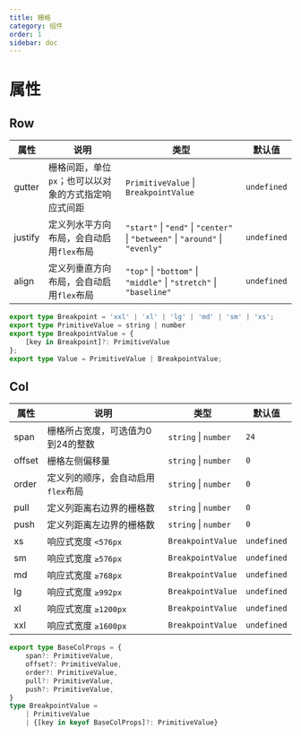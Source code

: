 ```yaml
---
title: 栅格
category: 组件
order: 1
sidebar: doc
---
```


# 属性

## Row

| 属性 | 说明 | 类型 | 默认值 |
| --- | --- | --- | --- |
| gutter | 栅格间距，单位`px`；也可以以对象的方式指定响应式间距 | `PrimitiveValue` &#124; `BreakpointValue` | `undefined` |
| justify | 定义列水平方向布局，会自动启用`flex`布局 | `"start"` &#124; `"end"` &#124; `"center"` &#124; `"between"` &#124; `"around"` &#124; `"evenly"` | `undefined` |
| align | 定义列垂直方向布局，会自动启用`flex`布局 | `"top"` &#124; `"bottom"` &#124; `"middle"` &#124; `"stretch"` &#124; `"baseline"` | `undefined` |

```ts
export type Breakpoint = 'xxl' | 'xl' | 'lg' | 'md' | 'sm' | 'xs';
export type PrimitiveValue = string | number
export type BreakpointValue = {
    [key in Breakpoint]?: PrimitiveValue
};
export type Value = PrimitiveValue | BreakpointValue;
```

## Col

| 属性 | 说明 | 类型 | 默认值 |
| --- | --- | --- | --- |
| span | 栅格所占宽度，可选值为0到24的整数 | `string` &#124; `number` | `24` |
| offset | 栅格左侧偏移量 | `string` &#124; `number` | `0` |
| order | 定义列的顺序，会自动启用`flex`布局 | `string` &#124; `number` | `0` |
| pull | 定义列距离右边界的栅格数 | `string` &#124; `number` | `0` |
| push | 定义列距离左边界的栅格数 | `string` &#124; `number` | `0` |
| xs | 响应式宽度 `<576px` | `BreakpointValue` | `undefined` |
| sm | 响应式宽度 `≥576px` | `BreakpointValue` | `undefined` |
| md | 响应式宽度 `≥768px` | `BreakpointValue` | `undefined` |
| lg | 响应式宽度 `≥992px` | `BreakpointValue` | `undefined` |
| xl | 响应式宽度 `≥1200px` | `BreakpointValue` | `undefined` |
| xxl | 响应式宽度 `≥1600px` | `BreakpointValue` | `undefined` |

```ts
export type BaseColProps = {
    span?: PrimitiveValue, 
    offset?: PrimitiveValue, 
    order?: PrimitiveValue,
    pull?: PrimitiveValue,
    push?: PrimitiveValue,
}
type BreakpointValue = 
    | PrimitiveValue
    | {[key in keyof BaseColProps]?: PrimitiveValue}
```

